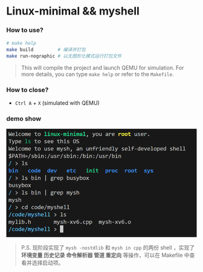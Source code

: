 # Linux-minimal && myshell 
### How to use? 
```bash
# make help
make build         # 编译并打包
make run-nographic # 以无图形化模式运行打包文件
```
> This will compile the project and launch QEMU for simulation. 
> For more details, you can type `make help` or refer to the `Makefile`. 

### How to close? 
- `Ctrl A` + `X` (simulated with QEMU)

### demo show 
![demo](images/demo.png)

> P.S. 现阶段实现了 `mysh -nostdlib` 和 `mysh in cpp` 的两份 shell ，实现了 **环境变量 历史记录 命令解析器 管道 重定向** 等操作，可以在 Makefile 中查看并选择启动项。